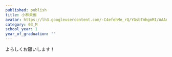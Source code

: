 ```yaml
---
published: publish
title: 小林未侑
avatar: https://lh3.googleusercontent.com/-C4efehMe_rQ/YGsbTmhgmMI/AAAAAAAAUxI/aPpHJbi2oW0MFu2BS49cJf-pFt3E5hY_wCE0YBhgLKroEAL1OcqxCejzfAT_gszJ6HZVuuANH1T4us5z4B70byJRBsrMt1b7TMxhKIchnu9-fmsfAUKC2r7t1pWP5tYTnW4o_K_JYIpa02v76NXwW98UllYAtjp5_BFMeI62Rryrzd8ooRFzXkF2DelMRlO43lYsMUKS_Ugbia3l3jp1QwT-3CHA-aetWfR24wTt1sSm-i5qNVkxYSbSr_Mh1aAcQJ7L5DFhL6axSqc0tjJv_D79pEGOqF0EgEhCGlqTqZaoRuiFH-gW6G1F1yEBAYlZGIAcsWKmsZLIu8y7mYyRO-qGvfEx8mbb6ZJh7-u3y2oIOtUNWFPqjYbq2rwDQyegb3NBpIycAw8s6Pq3sXWSTYairL32rv1MfBU7aAL-aS2ibpnkqe5aTpoBY_vvNsEhHE1t6EUj-OZAAPpoK8COxWwlKhE9Xp0zyN2Br-gCAI0ibLki4FuR9MdJpyRv5uYd4vm-supBBXYGkDbwXRzQWof4Fo7XO1My7bfJ1ZTgHKnXRzBEitog_Ha7CHPzF1FUDS8z5Es_uT4_NcLCLRSRRFfvV4YWvCCefKhICaGhdCTJarb6Nm4RLBFlzOwmS5xuH95Q4Bb14THmGqHmFIlHGpzvBVUnX8pAdOJImYrZoUb9vixkJWAJyoRUHO0tLaYDMUSSZpexJ30zj6yOON4DKJ1zkLRGLPZy0949YJ1LnJEH3Dq6O53zaTNthQ352bA-EeHLoUN6D_ltOi8h5KMBgIsfQwU-WtrGgtWkVMJy5rIMG/image_6487327.JPG
category: 03_M
school_year: 1
year_of_graduation: ""
---
```

よろしくお願いします！